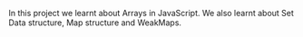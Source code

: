 In this project we learnt about Arrays in JavaScript. We also learnt about Set Data structure, Map structure and WeakMaps.
